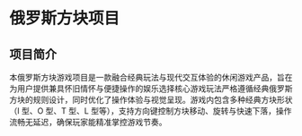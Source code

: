 # 俄罗斯方块项目

## 项目简介
本俄罗斯方块游戏项目是一款融合经典玩法与现代交互体验的休闲游戏产品，旨在为用户提供兼具怀旧情怀与便捷操作的娱乐选择核心游戏玩法严格遵循经典俄罗斯方块的规则设计，同时优化了操作体验与视觉呈现。游戏内包含多种经典方块形状（I 型、O 型、T 型、L 型等），支持方向键控制方块移动、旋转与快速下落，操作流畅无延迟，确保玩家能精准掌控游戏节奏。


